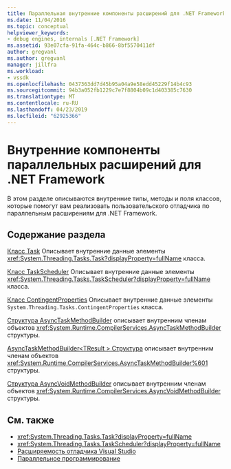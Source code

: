 ```yaml
---
title: Параллельная внутренние компоненты расширений для .NET Framework | Документация Майкрософт
ms.date: 11/04/2016
ms.topic: conceptual
helpviewer_keywords:
- debug engines, internals [.NET Framework]
ms.assetid: 93e07cfa-91fa-464c-b866-8bf5570411df
author: gregvanl
ms.author: gregvanl
manager: jillfra
ms.workload:
- vssdk
ms.openlocfilehash: 0437363dd7d45b95a04a9e58edd45229f14b4c93
ms.sourcegitcommit: 94b3a052fb1229c7e7f8804b09c1d403385c7630
ms.translationtype: MT
ms.contentlocale: ru-RU
ms.lasthandoff: 04/23/2019
ms.locfileid: "62925366"
---
```

# <a name="parallel-extension-internals-for-the-net-framework"></a>Внутренние компоненты параллельных расширений для .NET Framework
В этом разделе описываются внутренние типы, методы и поля классов, которые помогут вам реализовать пользовательского отладчика по параллельным расширениям для .NET Framework.

## <a name="in-this-section"></a>Содержание раздела
 [Класс Task](../../extensibility/debugger/task-class-internal-members.md) Описывает внутренние данные элементы <xref:System.Threading.Tasks.Task?displayProperty=fullName> класса.

 [Класс TaskScheduler](../../extensibility/debugger/taskscheduler-class-internal-members.md) Описывает внутренние данные элементы <xref:System.Threading.Tasks.TaskScheduler?displayProperty=fullName> класса.

 [Класс ContingentProperties](../../extensibility/debugger/contingentproperties-class-internal-members.md) Описывает внутренние данные элементы `System.Threading.Tasks.ContingentProperties` класса.

 [Структура AsyncTaskMethodBuilder](../../extensibility/debugger/asynctaskmethodbuilder-structure-internal-members.md) описывает внутренним членам объектов <xref:System.Runtime.CompilerServices.AsyncTaskMethodBuilder> структуры.

 [AsyncTaskMethodBuilder\<TResult > Структура](../../extensibility/debugger/asynctaskmethodbuilder-tresult-structure-internal-members.md) описывает внутренним членам объектов <xref:System.Runtime.CompilerServices.AsyncTaskMethodBuilder%601> структуры.

 [Структура AsyncVoidMethodBuilder](../../extensibility/debugger/asyncvoidmethodbuilder-structure-internal-members.md) описывает внутренним членам объектов <xref:System.Runtime.CompilerServices.AsyncVoidMethodBuilder> структуры.

## <a name="see-also"></a>См. также
- <xref:System.Threading.Tasks.Task?displayProperty=fullName>
- <xref:System.Threading.Tasks.TaskScheduler?displayProperty=fullName>
- [Расширяемость отладчика Visual Studio](../../extensibility/debugger/visual-studio-debugger-extensibility.md)
- [Параллельное программирование](/dotnet/standard/parallel-programming/index)